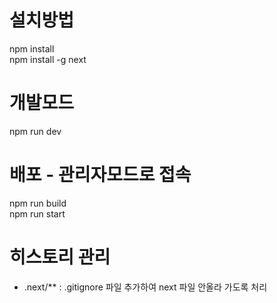 # 설치방법 
npm install   
npm install -g next  

# 개발모드
npm run dev 

# 배포 - 관리자모드로 접속
npm run build   
npm run start  

# 히스토리 관리
- .next/** : .gitignore 파일 추가하여 next 파일 안올라 가도록 처리   
